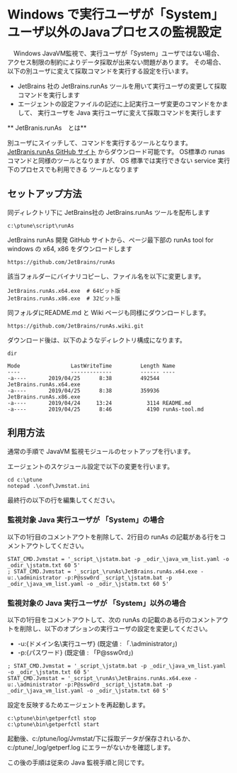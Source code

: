# Windows で実行ユーザが「System」ユーザ以外のJavaプロセスの監視設定

　Windows JavaVM監視で、実行ユーザが「System」ユーザではない場合、
アクセス制限の制約によりデータ採取が出来ない問題があります。
その場合、以下の別ユーザに変えて採取コマンドを実行する設定を行います。

* JetBrains 社の JetBrains.runAs ツールを用いて実行ユーザの変更して採取
  コマンドを実行します
* エージェントの設定ファイルの記述に上記実行ユーザ変更のコマンドをかまして、
  実行ユーザを Java 実行ユーザに変えて採取コマンドを実行します

** JetBranis.runAs　とは**

別ユーザにスイッチして、コマンドを実行するツールとなります。
[JetBranis.runAs GitHub サイト][1] からダウンロード可能です。
OS標準の runas コマンドと同様のツールとなりますが、
OS 標準では実行できない service 実行下のプロセスでも利用できる
ツールとなります

[1]:https://github.com/JetBrains/runAs

## セットアップ方法

同ディレクトリ下に JetBrains社の JetBrains.runAs ツールを配布します

    c:\ptune\script\runAs

JetBrains runAs 開発 GitHub サイトから、ページ最下部の runAs tool for windows の x64, x86 をダウンロードします


    https://github.com/JetBrains/runAs


該当フォルダーにバイナリコピーし、ファイル名を以下に変更します。

    JetBrains.runAs.x64.exe  # 64ビット版
    JetBrains.runAs.x86.exe  # 32ビット版

同フォルダにREADME.md と Wiki ページも同様にダウンロードします。

    https://github.com/JetBrains/runAs.wiki.git

ダウンロード後は、以下のようなディレクトリ構成になります。

    dir

    Mode                LastWriteTime         Length Name
    ----                -------------         ------ ----
    -a----       2019/04/25      8:38         492544 JetBrains.runAs.x64.exe
    -a----       2019/04/25      8:38         359936 JetBrains.runAs.x86.exe
    -a----       2019/04/24     13:24           3114 README.md
    -a----       2019/04/25      8:46           4190 runAs-tool.md

## 利用方法

通常の手順で JavaVM 監視モジュールのセットアップを行います。

エージェントのスケジュール設定で以下の変更を行います。

    cd c:\ptune
    notepad .\conf\Jvmstat.ini


最終行の以下の行を編集してください。

### 監視対象 Java 実行ユーザが 「System」の場合

以下の1行目のコメントアウトを削除して、2行目の runAs の記載がある行をコメントアウトしてください。

```
STAT_CMD.Jvmstat = '_script_\jstatm.bat -p _odir_\java_vm_list.yaml -o _odir_\jstatm.txt 60 5'
; STAT_CMD.Jvmstat = '_script_\runAs\JetBrains.runAs.x64.exe -u:.\administrator -p:P@ssw0rd _script_\jstatm.bat -p _odir_\java_vm_list.yaml -o _odir_\jstatm.txt 60 5'
```

### 監視対象の Java 実行ユーザが 「System」以外の場合

以下の1行目をコメントアウトして、次の runAs の記載のある行のコメントアウトを削除し、以下のオプションの実行ユーザの設定を変更してください。

* -u:{ドメイン名\\実行ユーザ} (既定値 : 「.\\administrator」)
* -p:{パスワード} (既定値 : 「P@ssw0rd」)

```
; STAT_CMD.Jvmstat = '_script_\jstatm.bat -p _odir_\java_vm_list.yaml -o _odir_\jstatm.txt 60 5'
STAT_CMD.Jvmstat = '_script_\runAs\JetBrains.runAs.x64.exe -u:.\administrator -p:P@ssw0rd _script_\jstatm.bat -p _odir_\java_vm_list.yaml -o _odir_\jstatm.txt 60 5'
```

設定を反映するためエージェントを再起動します。

```
c:\ptune\bin\getperfctl stop
c:\ptune\bin\getperfctl start
```

起動後、c:/ptune/log/Jvmstat/下に採取データが保存されいるか、c:/ptune/_log/getperf.log にエラーがないかを確認します。

この後の手順は従来の Java 監視手順と同じです。

